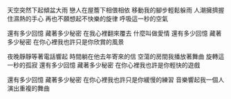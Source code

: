 天空突然下起傾盆大雨
戀人在屋簷下相偎相依
移動我的腳步輕鬆躲雨
人潮擁擠握住濕熱的手心
再也不願想起不快樂的旋律
呼吸這一秒的空氣

還有多少回憶
藏著多少秘密
在我心裡翻來覆去
什麼叫做愛情
還有多少回憶
藏著多少秘密
在你心裡我也許只是你欣賞的風景

夜晚靜靜等著電話響起
時間躺在他去年寄來的信
空蕩的房間我播放著舞曲
旋轉這一秒的孤寂
還有多少回憶
藏著多少秘密
在你心裡我也許是你輕快的遊戲

還有多少回憶
藏著多少秘密
在你心裡我也許只是你緩慢的練習
音樂響起我一個人演出重複的舞曲 

